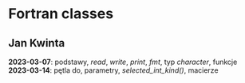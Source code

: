 Fortran classes
===============
Jan Kwinta
----------
**2023-03-07**: podstawy, *read*, *write*, *print*, *fmt*, typ *character*, funkcje  
**2023-03-14**: pętla do, parametry, *selected_int_kind()*, macierze  
